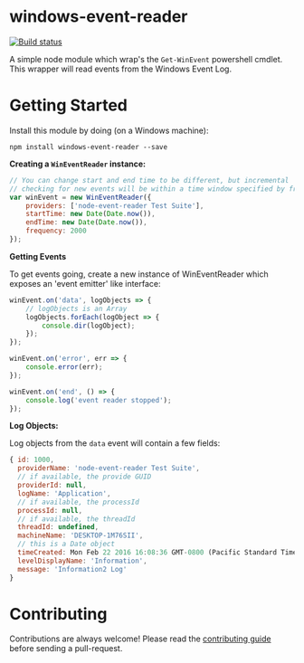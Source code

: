 # windows-event-reader
[![Build status](https://ci.appveyor.com/api/projects/status/cyulksyf13budcsg?svg=true)](https://ci.appveyor.com/project/sedouard/windows-event-reader)

A simple node module which wrap's the `Get-WinEvent` powershell cmdlet. This wrapper will read events from the Windows Event Log.

# Getting Started

Install this module by doing (on a Windows machine):

```
npm install windows-event-reader --save
```

**Creating a `WinEventReader` instance:**

```js
// You can change start and end time to be different, but incremental
// checking for new events will be within a time window specified by frequency
var winEvent = new WinEventReader({
    providers: ['node-event-reader Test Suite'],
    startTime: new Date(Date.now()),
    endTime: new Date(Date.now()),
    frequency: 2000
});
```

**Getting Events**

To get events going, create a new instance of WinEventReader which exposes an 'event emitter' like interface:

```js
winEvent.on('data', logObjects => {
    // logObjects is an Array
    logObjects.forEach(logObject => {
        console.dir(logObject);
    });
});

winEvent.on('error', err => {
    console.error(err);
});

winEvent.on('end', () => {
    console.log('event reader stopped');
});
```

**Log Objects:**

Log objects from the `data` event will contain a few fields:

```js
{ id: 1000, 
  providerName: 'node-event-reader Test Suite',
  // if available, the provide GUID
  providerId: null, 
  logName: 'Application',
  // if available, the processId
  processId: null, 
  // if available, the threadId
  threadId: undefined,
  machineName: 'DESKTOP-1M76SII',
  // this is a Date object
  timeCreated: Mon Feb 22 2016 16:08:36 GMT-0800 (Pacific Standard Time), 
  levelDisplayName: 'Information', 
  message: 'Information2 Log' 
}
```

# Contributing

Contributions are always welcome! Please read the [contributing guide](./CONTRIBUTING.md) before sending a pull-request.
